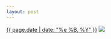 ```yaml
---
layout: post
---
```


<p>
  <time><a href="/452">{{ page.date | date: "%e %B, %Y" }}</a></time>
  <a href="/452"><img src="{{ site.assets_url }}/452-480.jpg" srcset="{{ site.assets_url }}/452-960.jpg 960w, {{ site.assets_url }}/452-720.jpg 720w, {{ site.assets_url }}/452-480.jpg 480w, {{ site.assets_url }}/452-240.jpg 240w" sizes="(min-width: 700px) 50vw, calc(100vw - 2rem)" /></a>
</p>
